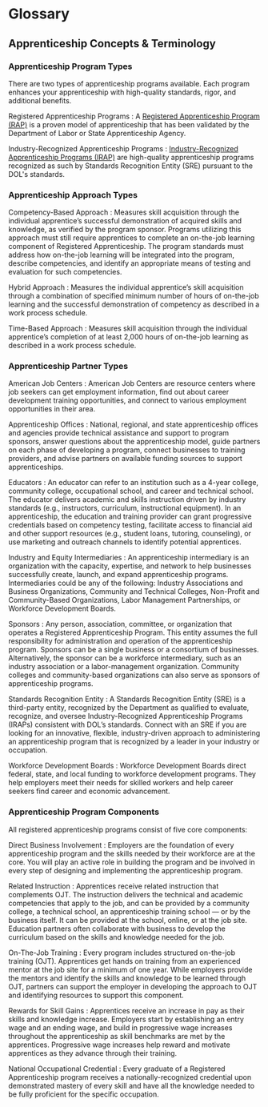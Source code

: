 # Glossary 

## Apprenticeship Concepts & Terminology

### Apprenticeship Program Types
There are two types of apprenticeship programs available. Each program enhances your apprenticeship with high-quality standards, rigor, and additional benefits. 

Registered Apprenticeship Programs
: A [Registered Apprenticeship Program (RAP)](https://www.apprenticeship.gov/employers/registered-apprenticeship-program) is a proven model of apprenticeship that has been validated by the Department of Labor or State Apprenticeship Agency.

Industry-Recognized Apprenticeship Programs
: [Industry-Recognized Apprenticeship Programs (IRAP)](https://www.apprenticeship.gov/employers/industry-recognized-apprenticeship-program) are high-quality apprenticeship programs recognized as such by Standards Recognition Entity (SRE) pursuant to the DOL's standards.

### Apprenticeship Approach Types
Competency-Based Approach
: Measures skill acquisition through the individual apprentice’s successful demonstration of acquired skills and knowledge, as verified by the program sponsor. Programs utilizing this approach must still require apprentices to complete an on-the-job learning component of Registered Apprenticeship. The program standards must address how on-the-job learning will be integrated into the program, describe competencies, and identify an appropriate means of testing and evaluation for such competencies.

Hybrid Approach
: Measures the individual apprentice’s skill acquisition through a combination of specified minimum number of hours of on-the-job learning and the successful demonstration of competency as described in a work process schedule.

Time-Based Approach
: Measures skill acquisition through the individual apprentice’s completion of at least 2,000 hours of on-the-job learning as described in a work process schedule.

### Apprenticeship Partner Types
American Job Centers
: American Job Centers are resource centers where job seekers can get employment information, find out about career development training opportunities, and connect to various employment opportunities in their area.

Apprenticeship Offices
: National, regional, and state apprenticeship offices and agencies provide technical assistance and support to program sponsors, answer questions about the apprenticeship model, guide partners on each phase of developing a program, connect businesses to training providers, and advise partners on available funding sources to support apprenticeships.

Educators
: An educator can refer to an institution such as a 4-year college, community college, occupational school, and career and technical school. The educator delivers academic and skills instruction driven by industry standards (e.g., instructors, curriculum, instructional equipment). In an apprenticeship, the education and training provider can grant progressive credentials based on competency testing, facilitate access to financial aid and other support resources (e.g., student loans, tutoring, counseling), or use marketing and outreach channels to identify potential apprentices.

Industry and Equity Intermediaries
: An apprenticeship intermediary is an organization with the capacity, expertise, and network to help businesses successfully create, launch, and expand apprenticeship programs. Intermediaries could be any of the following: Industry Associations and Business Organizations, Community and Technical Colleges, Non-Profit and Community-Based Organizations, Labor Management Partnerships, or Workforce Development Boards.

Sponsors
: Any person, association, committee, or organization that operates a Registered Apprenticeship Program. This entity assumes the full responsibility for administration and operation of the apprenticeship program. Sponsors can be a single business or a consortium of businesses. Alternatively, the sponsor can be a workforce intermediary, such as an industry association or a labor-management organization. Community colleges and community-based organizations can also serve as sponsors of apprenticeship programs.

Standards Recognition Entity
: A Standards Recognition Entity (SRE) is a third-party entity, recognized by the Department as qualified to evaluate, recognize, and oversee Industry-Recognized Apprenticeship Programs (IRAPs) consistent with DOL’s standards. Connect with an SRE if you are looking for an innovative, flexible, industry-driven approach to administering an apprenticeship program that is recognized by a leader in your industry or occupation.

Workforce Development Boards
: Workforce Development Boards direct federal, state, and local funding to workforce development programs. They help employers meet their needs for skilled workers and help career seekers find career and economic advancement.

### Apprenticeship Program Components
All registered apprenticeship programs consist of five core components:

Direct Business Involvement
: Employers are the foundation of every apprenticeship program and the skills needed by their workforce are at the core. You will play an active role in building the program and be involved in every step of designing and implementing the apprenticeship program.

Related Instruction
: Apprentices receive related instruction that complements OJT. The instruction delivers the technical and academic competencies that apply to the job, and can be provided by a community college, a technical school, an apprenticeship training school — or by the business itself. It can be provided at the school, online, or at the job site. Education partners often collaborate with business to develop the curriculum based on the skills and knowledge needed for the job.

On-The-Job Training
: Every program includes structured on-the-job training (OJT). Apprentices get hands on training from an experienced mentor at the job site for a minimum of one year. While employers provide the mentors and identify the skills and knowledge to be learned through OJT, partners can support the employer in developing the approach to OJT and identifying resources to support this component.

Rewards for Skill Gains
: Apprentices receive an increase in pay as their skills and knowledge increase. Employers start by establishing an entry wage and an ending wage, and build in progressive wage increases throughout the apprenticeship as skill benchmarks are met by the apprentices. Progressive wage increases help reward and motivate apprentices as they advance through their training.

National Occupational Credential
: Every graduate of a Registered Apprenticeship program receives a nationally-recognized credential upon demonstrated mastery of every skill and have all the knowledge needed to be fully proficient for the specific occupation.
